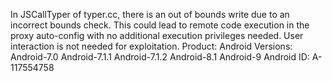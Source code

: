 In JSCallTyper of typer.cc, there is an out of bounds write due to an incorrect bounds check. This could lead to remote code execution in the proxy auto-config with no additional execution privileges needed. User interaction is not needed for exploitation. Product: Android Versions: Android-7.0 Android-7.1.1 Android-7.1.2 Android-8.1 Android-9 Android ID: A-117554758